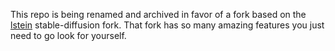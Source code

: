 This repo is being renamed and archived in favor of a fork based on the [lstein](https://github.com/lstein/stable-diffusion) stable-diffusion fork. That fork has so many amazing features you just need to go look for yourself.
